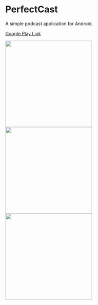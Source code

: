 PerfectCast
=============

A simple podcast application for Android.

[Google Play Link](https://play.google.com/store/apps/details?id=com.teaguelander.audio.perfectcast)

<img src="https://raw.githubusercontent.com/TeagueLander/PerfectCast/master/readme/favourites.png" width="270"> <img src="https://raw.githubusercontent.com/TeagueLander/PerfectCast/master/readme/podcast_detail.png" width="270"> <img src="https://raw.githubusercontent.com/TeagueLander/PerfectCast/master/readme/up_next.png" width="270">
